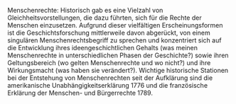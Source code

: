 Menschenrechte: Historisch gab es eine Vielzahl von Gleichheitsvorstellungen, die dazu führten, sich für die Rechte der Menschen einzusetzen. Aufgrund dieser vielfältigen Erscheinungsformen ist die Geschichtsforschung mittlerweile davon abgerückt, von einem singulären Menschenrechtsbegriff zu sprechen und konzentriert sich auf die Entwicklung ihres ideengeschichtlichen Gehalts (was meinen Menschenrechte in unterschiedlichen Phasen der Geschichte?) sowie ihren Geltungsbereich (wo gelten Menschenrechte und wo nicht?) und ihre Wirkungsmacht (was haben sie verändert?). Wichtige historische Stationen bei der Entstehung von Menschenrechten seit der Aufklärung sind die amerikanische Unabhängigkeitserklärung 1776 und die französische Erklärung der Menschen- und Bürgerrechte 1789.
